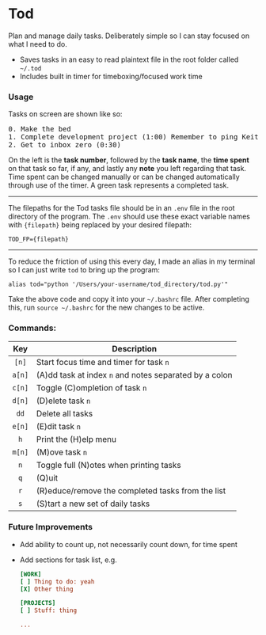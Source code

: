 # Tod

Plan and manage daily tasks. Deliberately simple so I can stay focused on what I need to do. 

* Saves tasks in an easy to read plaintext file in the root folder called `~/.tod`
* Includes built in timer for timeboxing/focused work time

### Usage

Tasks on screen are shown like so:

<pre>
0. Make the bed
1. Complete development project (1:00) Remember to ping Keith on...
2. Get to inbox zero (0:30)
</pre>

On the left is the **task number**, followed by the **task name**,  the **time spent** on that task so far, if any, and lastly any **note** you left regarding that task. Time spent can be changed manually or can be changed automatically through use of the timer. A green task represents a completed task.

---

The filepaths for the Tod tasks file should be in an `.env` file in the root directory of the program. 
The `.env` should use these exact variable names with `{filepath}` being replaced by your desired filepath:

    TOD_FP={filepath}

---

To reduce the friction of using this every day, I made an alias in my terminal so I can just write `tod` to bring up the program:

`alias tod="python '/Users/your-username/tod_directory/tod.py'"`

Take the above code and copy it into your `~/.bashrc` file. After completing this, run `source ~/.bashrc` for the new changes to be active.

### Commands:

Key | Description
:---: | ---
`[n]` | Start focus time and timer for task `n`
`a[n]` | (A)dd task at index `n` and notes separated by a colon
`c[n]` | Toggle (C)ompletion of task `n`
`d[n]` | (D)elete task `n`
`dd` | Delete all tasks
`e[n]` | (E)dit task `n`
`h` | Print the (H)elp menu
`m[n]` | (M)ove task `n`
`n` | Toggle full (N)otes when printing tasks
`q` | (Q)uit
`r` | (R)educe/remove the completed tasks from the list
`s` | (S)tart a new set of daily tasks

### Future Improvements

* Add ability to count up, not necessarily count down, for time spent

* Add sections for task list, e.g.

  ```ini
  [WORK]
  [ ] Thing to do: yeah
  [X] Other thing
  
  [PROJECTS]
  [ ] Stuff: thing
  
  ...
  ```

  
